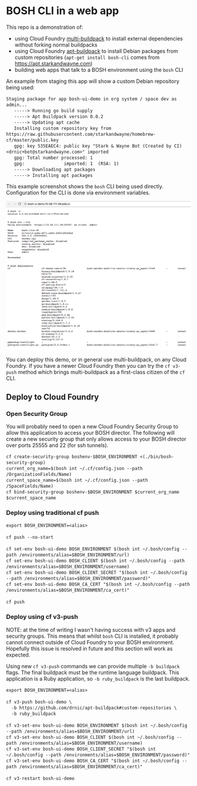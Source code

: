 # BOSH CLI in a web app

This repo is a demonstration of:

* using Cloud Foundry [multi-buildpack](https://github.com/cloudfoundry/multi-buildpack/) to install external dependencies without forking normal buildpacks
* using Cloud Foundry [apt-buildpack](https://github.com/cloudfoundry/apt-buildpack/) to install Debian packages from custom repositories (`apt-get install bosh-cli` comes from https://apt.starkandwayne.com)
* building web apps that talk to a BOSH environment using the `bosh` CLI

An example from staging this app will show a custom Debian repository being used:

```
Staging package for app bosh-ui-demo in org system / space dev as admin...
   -----> Running go build supply
   -----> Apt Buildpack version 0.0.2
   -----> Updating apt cache
   Installing custom repository key from https://raw.githubusercontent.com/starkandwayne/homebrew-cf/master/public.key
   gpg: key 535EAEC4: public key "Stark & Wayne Bot (Created by CI) <drnic+bot@starkandwayne.com>" imported
   gpg: Total number processed: 1
   gpg:               imported: 1  (RSA: 1)
   -----> Downloading apt packages
   -----> Installing apt packages
```

This example screenshot shows the `bosh` CLI being used directly. Configuration for the CLI is done via environment variables.

![demo](public/bosh-ui-demo.png)

You can deploy this demo, or in general use multi-buildpack, on any Cloud Foundry. If you have a newer Cloud Foundry then you can try the `cf v3-push` method which brings multi-buildpack as a first-class citizen of the `cf` CLI.

## Deploy to Cloud Foundry

### Open Security Group

You will probably need to open a new Cloud Foundry Security Group to allow this application to access your BOSH director. The following will create a new security group that only allows access to your BOSH director over ports 25555 and 22 (for ssh tunnels).

```
cf create-security-group boshenv-$BOSH_ENVIRONMENT <(./bin/bosh-security-group)
current_org_name=$(bosh int ~/.cf/config.json --path /OrganizationFields/Name)
current_space_name=$(bosh int ~/.cf/config.json --path /SpaceFields/Name)
cf bind-security-group boshenv-$BOSH_ENVIRONMENT $current_org_name $current_space_name
```

### Deploy using traditional cf push

```
export BOSH_ENVIRONMENT=<alias>

cf push --no-start

cf set-env bosh-ui-demo BOSH_ENVIRONMENT $(bosh int ~/.bosh/config --path /environments/alias=$BOSH_ENVIRONMENT/url)
cf set-env bosh-ui-demo BOSH_CLIENT $(bosh int ~/.bosh/config --path /environments/alias=$BOSH_ENVIRONMENT/username)
cf set-env bosh-ui-demo BOSH_CLIENT_SECRET "$(bosh int ~/.bosh/config --path /environments/alias=$BOSH_ENVIRONMENT/password)"
cf set-env bosh-ui-demo BOSH_CA_CERT "$(bosh int ~/.bosh/config --path /environments/alias=$BOSH_ENVIRONMENT/ca_cert)"

cf push
```

### Deploy using cf v3-push

NOTE: at the time of writing I wasn't having success with v3 apps and security groups. This means that whilst `bosh` CLI is installed, it probably cannot connect outside of Cloud Foundry to your BOSH environment. Hopefully this issue is resolved in future and this section will work as expected. 

Using new `cf v3-push` commands we can provide multiple `-b buildpack` flags. The final buildpack must be the runtime language buildpack. This application is a Ruby application, so `-b ruby_buildpack` is the last buildpack.

```
export BOSH_ENVIRONMENT=<alias>

cf v3-push bosh-ui-demo \
  -b https://github.com/drnic/apt-buildpack#custom-repositories \
  -b ruby_buildpack

cf v3-set-env bosh-ui-demo BOSH_ENVIRONMENT $(bosh int ~/.bosh/config --path /environments/alias=$BOSH_ENVIRONMENT/url)
cf v3-set-env bosh-ui-demo BOSH_CLIENT $(bosh int ~/.bosh/config --path /environments/alias=$BOSH_ENVIRONMENT/username)
cf v3-set-env bosh-ui-demo BOSH_CLIENT_SECRET "$(bosh int ~/.bosh/config --path /environments/alias=$BOSH_ENVIRONMENT/password)"
cf v3-set-env bosh-ui-demo BOSH_CA_CERT "$(bosh int ~/.bosh/config --path /environments/alias=$BOSH_ENVIRONMENT/ca_cert)"

cf v3-restart bosh-ui-demo
```
